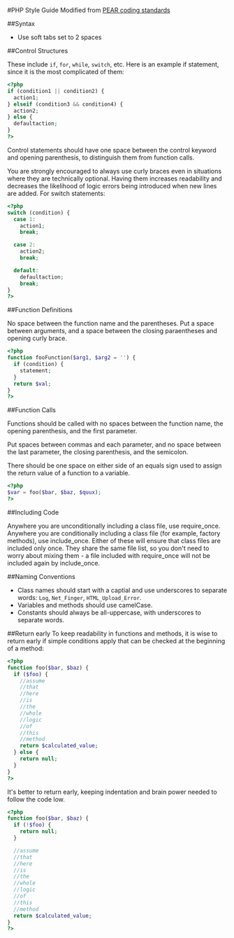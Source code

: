 #PHP Style Guide
Modified from [PEAR coding standards](http://pear.php.net/manual/en/standards.php)

##Syntax

- Use soft tabs set to 2 spaces

##Control Structures

These include `if`, `for`, `while`, `switch`, etc. Here is an example if statement, since it is the most complicated of them:

```PHP
<?php
if (condition1 || condition2) {
  action1;
} elseif (condition3 && condition4) {
  action2;
} else {
  defaultaction;
}
?>
```

Control statements should have one space between the control keyword and opening parenthesis, to distinguish them from function calls.

You are strongly encouraged to always use curly braces even in situations where they are technically optional. Having them increases readability and decreases the likelihood of logic errors being introduced when new lines are added.
For switch statements:

```PHP
<?php
switch (condition) {
  case 1:
    action1;
    break;

  case 2:
    action2;
    break;

  default:
    defaultaction;
    break;
}
?>
```
##Function Definitions

No space between the function name and the parentheses. Put a space between arguments, and a space between the closing paraentheses and opening curly brace.

```PHP
<?php
function fooFunction($arg1, $arg2 = '') {
  if (condition) {
    statement;
  }
  return $val;
}
?>
```

##Function Calls

Functions should be called with no spaces between the function name, the opening parenthesis, and the first parameter.

Put spaces between commas and each parameter, and no space between the last parameter, the closing parenthesis, and the semicolon.

There should be one space on either side of an equals sign used to assign the return value of a function to a variable.

```PHP
<?php
$var = foo($bar, $baz, $quux);
?>
```

##Including Code

Anywhere you are unconditionally including a class file, use require_once. Anywhere you are conditionally including a class file (for example, factory methods), use include_once. Either of these will ensure that class files are included only once. They share the same file list, so you don't need to worry about mixing them - a file included with require_once will not be included again by include_once.

##Naming Conventions

- Class names should start with a captial and use underscores to separate words: `Log`, `Net_Finger`, `HTML_Upload_Error`.
- Variables and methods should use camelCase.
- Constants should always be all-uppercase, with underscores to separate words.

##Return early
To keep readability in functions and methods, it is wise to return early if simple conditions apply that can be checked at the beginning of a method:

```PHP
<?php
function foo($bar, $baz) {
  if ($foo) {
    //assume
    //that
    //here
    //is
    //the
    //whole
    //logic
    //of
    //this
    //method
    return $calculated_value;
  } else {
    return null;
  }
}
?>
```

It's better to return early, keeping indentation and brain power needed to follow the code low.

```PHP
<?php
function foo($bar, $baz) {
  if (!$foo) {
    return null;
  }

  //assume
  //that
  //here
  //is
  //the
  //whole
  //logic
  //of
  //this
  //method
  return $calculated_value;
}
?>
```
